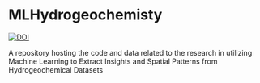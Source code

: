 # MLHydrogeochemisty
[![DOI](https://zenodo.org/badge/709223455.svg)](https://zenodo.org/doi/10.5281/zenodo.10036607)

A repository hosting the code and data related to the research in utilizing Machine Learning to Extract Insights and Spatial Patterns from Hydrogeochemical Datasets
